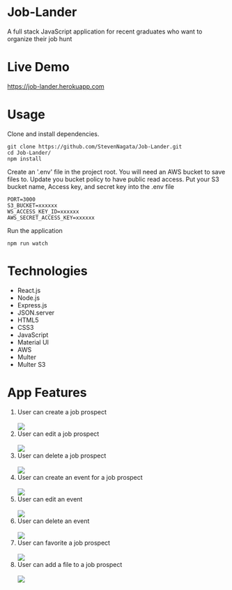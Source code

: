 # Job-Lander
A full stack JavaScript application for recent graduates who want to organize their job hunt

# Live Demo
 https://job-lander.herokuapp.com
  
# Usage
Clone and install dependencies.
```
git clone https://github.com/StevenNagata/Job-Lander.git
cd Job-Lander/
npm install
```
Create an '.env' file in the project root.
You will need an AWS bucket to save files to. 
Update you bucket policy to have public read access.
Put your S3 bucket name, Access key, and secret key into the .env file

```
PORT=3000
S3_BUCKET=xxxxxx
WS_ACCESS_KEY_ID=xxxxxx
AWS_SECRET_ACCESS_KEY=xxxxxx
```
Run the application
```
npm run watch
```

# Technologies
<ul>
<li>React.js</li>
<li>Node.js</li>
<li>Express.js</li>
<li>JSON.server</li>
<li>HTML5</li>
<li>CSS3</li>
<li>JavaScript</li>
<li>Material UI</li>
<li>AWS</li>
<li>Multer</li>
<li>Multer S3</li>
  </ul>
 
 # App Features
<ol>
  <li>User can create a job prospect</li>
  <br/>
<img src="https://user-images.githubusercontent.com/42354826/48097053-abb34d00-e1cd-11e8-9239-601f17d22150.gif"/>
  <br/>
  <li>User can edit a job prospect</li>
  <br/>
<img src="https://user-images.githubusercontent.com/42354826/48097032-9dfdc780-e1cd-11e8-8b57-94263112812c.gif"/>
  <br/>
  <li>User can delete a job prospect</li>
  <br/>
<img src="https://user-images.githubusercontent.com/42354826/48097115-cf769300-e1cd-11e8-8c37-786568fd67b8.gif"/>
  <br/>
  <li>User can create an event for a job prospect</li>
  <br/>
<img src="https://user-images.githubusercontent.com/42354826/48097087-bcfc5980-e1cd-11e8-9cdc-a9570756f2d4.gif"/>
  <br/>
  <li>User can edit an event</li>
  <br/>
<img src="https://user-images.githubusercontent.com/42354826/48097139-dac9be80-e1cd-11e8-9a67-eca2a582eeaf.gif"/>
  <br/>
  <li>User can delete an event</li>
  <br/>
<img src="https://user-images.githubusercontent.com/42354826/48097150-e2896300-e1cd-11e8-80af-3e44f0fe11cb.gif"/>
  <br/>
  <li>User can favorite a job prospect</li>
  <br/>
<img src="https://user-images.githubusercontent.com/42354826/48093328-ec0dcd80-e1c3-11e8-9ca1-49e51742b461.gif"/>
 <br/>
   <li>User can add a file to a job prospect</li>
  <br/>
<img src="https://user-images.githubusercontent.com/42354826/48100545-9abc0900-e1d8-11e8-8d9c-50553428da4f.gif"/>
  <br/>
</ol>
